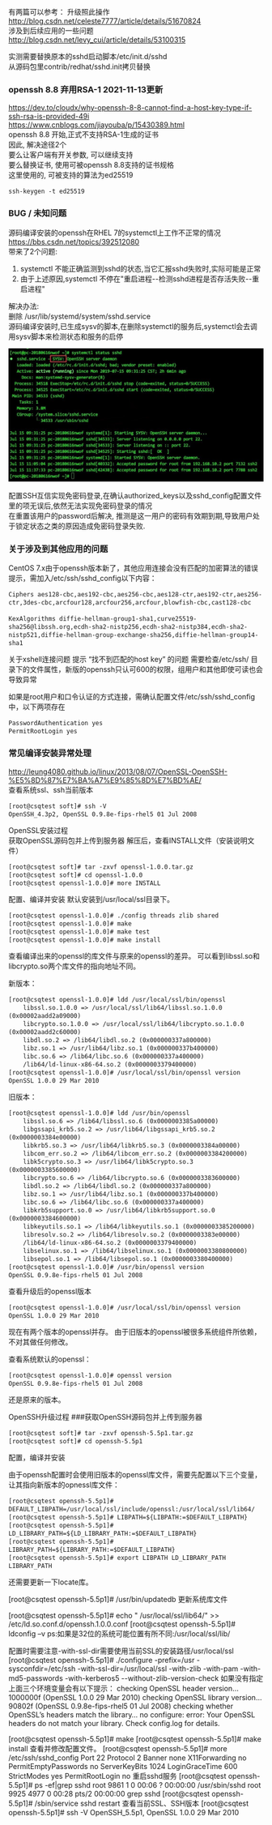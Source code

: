 有两篇可以参考：
升级照此操作
http://blog.csdn.net/celeste7777/article/details/51670824  
涉及到后续应用的一些问题  
http://blog.csdn.net/levy_cui/article/details/53100315 

实测需要替换原本的sshd启动脚本/etc/init.d/sshd  
从源码包里contrib/redhat/sshd.init拷贝替换

### openssh 8.8 弃用RSA-1  2021-11-13更新
https://dev.to/cloudx/why-openssh-8-8-cannot-find-a-host-key-type-if-ssh-rsa-is-provided-49i  
https://www.cnblogs.com/jiayouba/p/15430389.html  
openssh 8.8 开始,正式不支持RSA-1生成的证书  
因此, 解决途径2个  
要么让客户端有开关参数, 可以继续支持  
要么替换证书, 使用可被openssh 8.8支持的证书规格  
这里使用的, 可被支持的算法为ed25519  
```
ssh-keygen -t ed25519
```

### BUG / 未知问题
源码编译安装的openssh在RHEL 7的systemctl上工作不正常的情况  
https://bbs.csdn.net/topics/392512080  
带来了2个问题:
1) systemctl 不能正确监测到sshd的状态,当它汇报sshd失败时,实际可能是正常
2) 由于上述原因,systemctl 不停在"重启进程--检测sshd进程是否存活失败--重启进程"

解决办法:  
删除 /usr/lib/systemd/system/sshd.service  
源码编译安装时,已生成sysv的脚本,在删除systemctl的服务后,systemctl会去调用sysv脚本来检测状态和服务的启停

![](images/xyFVJeN1Pnuz6rJdiH7wEVqS5YmDp2K0.jpg)


配置SSH互信实现免密码登录,在确认authorized_keys以及sshd_config配置文件里的项无误后,依然无法实现免密码登录的情况  
在重置该用户的password后解决, 推测是这一用户的密码有效期到期,导致用户处于锁定状态之类的原因造成免密码登录失败.


### 关于涉及到其他应用的问题  
CentOS 7.x由于openssh版本新了，其他应用连接会没有匹配的加密算法的错误提示，需加入/etc/ssh/sshd_config以下内容：
```
Ciphers aes128-cbc,aes192-cbc,aes256-cbc,aes128-ctr,aes192-ctr,aes256-ctr,3des-cbc,arcfour128,arcfour256,arcfour,blowfish-cbc,cast128-cbc  
 
KexAlgorithms diffie-hellman-group1-sha1,curve25519-sha256@libssh.org,ecdh-sha2-nistp256,ecdh-sha2-nistp384,ecdh-sha2-nistp521,diffie-hellman-group-exchange-sha256,diffie-hellman-group14-sha1  
```
关于xshell连接问题
提示 “找不到匹配的host key” 的问题
需要检查/etc/ssh/ 目录下的文件属性，新版的openssh只认可600的权限，组用户和其他即使可读也会导致异常

如果是root用户和口令认证的方式连接，需确认配置文件/etc/ssh/sshd_config中，以下两项存在
```
PasswordAuthentication yes
PermitRootLogin yes
```

### 常见编译安装异常处理
http://leung4080.github.io/linux/2013/08/07/OpenSSL-OpenSSH-%E5%8D%87%E7%BA%A7%E9%85%8D%E7%BD%AE/  
查看系统ssl、ssh当前版本
```
[root@csqtest soft]# ssh -V
OpenSSH_4.3p2, OpenSSL 0.9.8e-fips-rhel5 01 Jul 2008
```
OpenSSL安装过程  
获取OpenSSL源码包并上传到服务器 解压后，查看INSTALL文件（安装说明文件）
```
[root@csqtest soft]# tar -zxvf openssl-1.0.0.tar.gz 
[root@csqtest soft]# cd openssl-1.0.0
[root@csqtest openssl-1.0.0]# more INSTALL
```
配置、编译并安装
默认安装到/usr/local/ssl目录下。
```
[root@csqtest openssl-1.0.0]# ./config threads zlib shared
[root@csqtest openssl-1.0.0]# make 
[root@csqtest openssl-1.0.0]# make test
[root@csqtest openssl-1.0.0]# make install
```
查看编译出来的openssl的库文件与原来的openssl的差异。 可以看到libssl.so和libcrypto.so两个库文件的指向地址不同。

新版本：
```
[root@csqtest openssl-1.0.0]# ldd /usr/local/ssl/bin/openssl 
    libssl.so.1.0.0 => /usr/local/ssl/lib64/libssl.so.1.0.0 (0x00002aadd2a09000)
    libcrypto.so.1.0.0 => /usr/local/ssl/lib64/libcrypto.so.1.0.0 (0x00002aadd2c60000)
    libdl.so.2 => /lib64/libdl.so.2 (0x000000337a800000)
    libz.so.1 => /usr/lib64/libz.so.1 (0x000000337b400000)
    libc.so.6 => /lib64/libc.so.6 (0x000000337a400000)
    /lib64/ld-linux-x86-64.so.2 (0x0000003379400000)
[root@csqtest openssl-1.0.0]# /usr/local/ssl/bin/openssl version
OpenSSL 1.0.0 29 Mar 2010
```
旧版本：
```
[root@csqtest openssl-1.0.0]# ldd /usr/bin/openssl
    libssl.so.6 => /lib64/libssl.so.6 (0x0000003385a00000)
    libgssapi_krb5.so.2 => /usr/lib64/libgssapi_krb5.so.2 (0x0000003384e00000)
    libkrb5.so.3 => /usr/lib64/libkrb5.so.3 (0x0000003384a00000)
    libcom_err.so.2 => /lib64/libcom_err.so.2 (0x0000003384200000)
    libk5crypto.so.3 => /usr/lib64/libk5crypto.so.3 (0x0000003385600000)
    libcrypto.so.6 => /lib64/libcrypto.so.6 (0x0000003383600000)
    libdl.so.2 => /lib64/libdl.so.2 (0x000000337a800000)
    libz.so.1 => /usr/lib64/libz.so.1 (0x000000337b400000)
    libc.so.6 => /lib64/libc.so.6 (0x000000337a400000)
    libkrb5support.so.0 => /usr/lib64/libkrb5support.so.0 (0x0000003384600000)
    libkeyutils.so.1 => /lib64/libkeyutils.so.1 (0x0000003385200000)
    libresolv.so.2 => /lib64/libresolv.so.2 (0x0000003383e00000)
    /lib64/ld-linux-x86-64.so.2 (0x0000003379400000)
    libselinux.so.1 => /lib64/libselinux.so.1 (0x0000003380800000)
    libsepol.so.1 => /lib64/libsepol.so.1 (0x0000003380400000)
[root@csqtest openssl-1.0.0]# /usr/bin/openssl version
OpenSSL 0.9.8e-fips-rhel5 01 Jul 2008
```
查看升级后的openssl版本
```
[root@csqtest openssl-1.0.0]# /usr/local/ssl/bin/openssl version
OpenSSL 1.0.0 29 Mar 2010
```
现在有两个版本的openssl并存。 由于旧版本的openssl被很多系统组件所依赖，不对其做任何修改。

查看系统默认的openssl：
```
[root@csqtest openssl-1.0.0]# openssl version
OpenSSL 0.9.8e-fips-rhel5 01 Jul 2008
```
还是原来的版本。

OpenSSH升级过程
###获取OpenSSH源码包并上传到服务器
```
[root@csqtest soft]# tar -zxvf openssh-5.5p1.tar.gz 
[root@csqtest soft]# cd openssh-5.5p1
```
配置，编译并安装

由于openssh配置时会使用旧版本的openssl库文件，需要先配置以下三个变量，让其指向新版本的opnessl库文件：
```
[root@csqtest openssh-5.5p1]# DEFAULT_LIBPATH=/usr/local/ssl/include/openssl:/usr/local/ssl/lib64/
[root@csqtest openssh-5.5p1]# LIBPATH=${LIBPATH:=$DEFAULT_LIBPATH} 
[root@csqtest openssh-5.5p1]# LD_LIBRARY_PATH=${LD_LIBRARY_PATH:=$DEFAULT_LIBPATH}
[root@csqtest openssh-5.5p1]# LIBRARY_PATH=${LIBRARY_PATH:=$DEFAULT_LIBPATH}
[root@csqtest openssh-5.5p1]# export LIBPATH LD_LIBRARY_PATH LIBRARY_PATH
```
还需要更新一下locate库。

[root@csqtest openssh-5.5p1]# /usr/bin/updatedb
更新系统库文件

[root@csqtest openssh-5.5p1]# echo " /usr/local/ssl/lib64/" >> /etc/ld.so.conf.d/openssh.1.0.0.conf
[root@csqtest openssh-5.5p1]# ldconfig –v
ps:如果是32位的系统可能位置有所不同:/usr/local/ssl/lib/

配置时需要注意-with-ssl-dir需要使用当前SSL的安装路径/usr/local/ssl
[root@csqtest openssh-5.5p1]# ./configure -prefix=/usr -sysconfdir=/etc/ssh -with-ssl-dir=/usr/local/ssl -with-zlib -with-pam -with-md5-passwords -with-kerberos5 --without-zlib-version-check
如果没有指定上面三个环境变量会有以下提示： checking OpenSSL header version… 1000000f (OpenSSL 1.0.0 29 Mar 2010) checking OpenSSL library version… 90802f (OpenSSL 0.9.8e-fips-rhel5 01 Jul 2008) checking whether OpenSSL’s headers match the library… no configure: error: Your OpenSSL headers do not match your library. Check config.log for details.

[root@csqtest openssh-5.5p1]# make
[root@csqtest openssh-5.5p1]# make install
查看并修改配置文件。
[root@csqtest openssh-5.5p1]# more /etc/ssh/sshd_config
Port 22
Protocol 2
Banner none
X11Forwarding no
PermitEmptyPasswords no
ServerKeyBits 1024
LoginGraceTime 600
StrictModes yes
PermitRootLogin no
重启sshd服务
[root@csqtest openssh-5.5p1]# ps -ef|grep sshd
root      9861     1  0 00:06 ?        00:00:00 /usr/sbin/sshd
root      9925  4977  0 00:28 pts/2    00:00:00 grep sshd
[root@csqtest openssh-5.5p1]# /sbin/service sshd restart
查看当前SSL、SSH版本
[root@csqtest openssh-5.5p1]# ssh -V
OpenSSH_5.5p1, OpenSSL 1.0.0 29 Mar 2010
